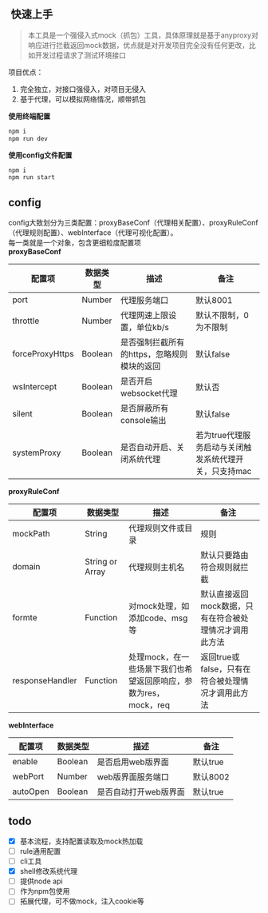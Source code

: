 ##  快速上手
> 本工具是一个强侵入式mock（抓包）工具，具体原理就是基于anyproxy对响应进行拦截返回mock数据，优点就是对开发项目完全没有任何更改，比如开发过程请求了测试环境接口

项目优点：
1. 完全独立，对接口强侵入，对项目无侵入
2. 基于代理，可以模拟网络情况，顺带抓包

**使用终端配置**

```sh
npm i
npm run dev
```

**使用config文件配置**

```sh
npm i
npm run start
```

## config
config大致划分为三类配置：proxyBaseConf（代理相关配置）、proxyRuleConf（代理规则配置）、webInterface（代理可视化配置）。  
每一类就是一个对象，包含更细粒度配置项  
**proxyBaseConf**

| 配置项 | 数据类型 | 描述 | 备注 |
|---|---|---|---|
| port | Number | 代理服务端口 | 默认8001 |
| throttle | Number | 代理网速上限设置，单位kb/s | 默认不限制，0为不限制 |
| forceProxyHttps | Boolean | 是否强制拦截所有的https，忽略规则模块的返回 | 默认false |
| wsIntercept | Boolean | 是否开启websocket代理 | 默认否 |
| silent | Boolean | 是否屏蔽所有console输出 | 默认false |
| systemProxy | Boolean | 是否自动开启、关闭系统代理 | 若为true代理服务启动与关闭触发系统代理开关，只支持mac |

**proxyRuleConf**

| 配置项 | 数据类型 | 描述 | 备注 |
|---|---|---|---|
| mockPath | String | 代理规则文件或目录 | 规则 |
| domain | String or Array | 代理规则主机名 | 默认只要路由符合规则就拦截 |
| formte | Function | 对mock处理，如添加code、msg等 | 默认直接返回mock数据，只有在符合被处理情况才调用此方法 |
| responseHandler | Function | 处理mock，在一些场景下我们也希望返回原响应，参数为res，mock，req | 返回true或false，只有在符合被处理情况才调用此方法 |

**webInterface**

| 配置项 | 数据类型 | 描述 | 备注 |
|---|---|---|---|
| enable | Boolean | 是否启用web版界面 | 默认true |
| webPort | Number | web版界面服务端口 | 默认8002 |
| autoOpen | Boolean | 是否自动打开web版界面 | 默认true |

## todo
- [x] 基本流程，支持配置读取及mock热加载
- [ ] rule通用配置
- [ ] cli工具
- [x] shell修改系统代理
- [ ] 提供node api
- [ ] 作为npm包使用
- [ ] 拓展代理，可不做mock，注入cookie等
